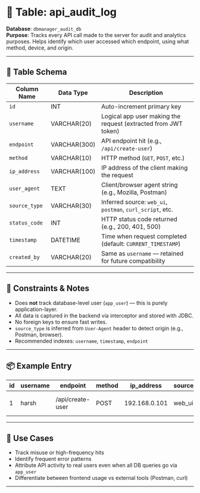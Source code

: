 # 📘 Table: api_audit_log

**Database**: `dbmanager_audit_db`  
**Purpose**: Tracks every API call made to the server for audit and analytics purposes. Helps identify which user accessed which endpoint, using what method, device, and origin.

---

## 🧱 Table Schema

| Column Name    | Data Type     | Description                                                                 |
|----------------|---------------|-----------------------------------------------------------------------------|
| `id`           | INT           | Auto-increment primary key                                                  |
| `username`     | VARCHAR(20)   | Logical app user making the request (extracted from JWT token)              |
| `endpoint`     | VARCHAR(300)  | API endpoint hit (e.g., `/api/create-user`)                                 |
| `method`       | VARCHAR(10)   | HTTP method (`GET`, `POST`, etc.)                                           |
| `ip_address`   | VARCHAR(100)  | IP address of the client making the request                                 |
| `user_agent`   | TEXT          | Client/browser agent string (e.g., Mozilla, Postman)                        |
| `source_type`  | VARCHAR(30)   | Inferred source: `web_ui`, `postman`, `curl_script`, etc.                   |
| `status_code`  | INT           | HTTP status code returned (e.g., 200, 401, 500)                             |
| `timestamp`    | DATETIME      | Time when request completed (default: `CURRENT_TIMESTAMP`)                  |
| `created_by`   | VARCHAR(20)   | Same as `username` — retained for future compatibility                      |

---

## 🔐 Constraints & Notes

- Does **not** track database-level user (`app_user`) — this is purely application-layer.
- All data is captured in the backend via interceptor and stored with JDBC.
- No foreign keys to ensure fast writes.
- `source_type` is inferred from `User-Agent` header to detect origin (e.g., Postman, browser).
- Recommended indexes: `username`, `timestamp`, `endpoint`

---

## 📦 Example Entry

| id | username | endpoint         | method | ip_address    | source_type | status_code | user_agent          | timestamp           | created_by  |
|----|----------|------------------|--------|---------------|-------------|-------------|---------------------|----------------------|------------|
| 1  | harsh    | /api/create-user | POST   | 192.168.0.101 | web_ui      | 200         | Mozilla/5.0         | 2025-08-04 10:35:21  | harsh      |

---

## 🧠 Use Cases

- Track misuse or high-frequency hits
- Identify frequent error patterns
- Attribute API activity to real users even when all DB queries go via `app_user`
- Differentiate between frontend usage vs external tools (Postman, curl)

---
